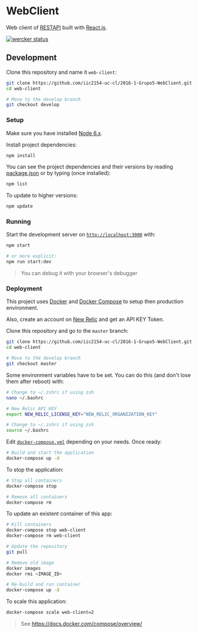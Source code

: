 # WebClient

Web client of [RESTAPI](https://github.com/iic2154-uc-cl/2016-1-Grupo5-RESTAPI) built with [React.js](https://facebook.github.io/react/).

[![wercker status](https://app.wercker.com/status/7d071f233c5de3a0b4bc7f7579b323cd/m "wercker status")](https://app.wercker.com/project/bykey/7d071f233c5de3a0b4bc7f7579b323cd)

## Development

Clone this repository and name it `web-client`:

```sh
git clone https://github.com/iic2154-uc-cl/2016-1-Grupo5-WebClient.git web-client
cd web-client

# Move to the develop branch
git checkout develop
```

### Setup

Make sure you have installed [Node 6.x](https://nodejs.org/en/).

Install project dependencies:

```sh
npm install
```

You can see the project dependencies and their versions by reading [package.json](/package.json) or by typing (once installed):
```sh
npm list
```

To update to higher versions:

```sh
npm update
```

### Running

Start the development server on [`http://localhost:3000`](http://localhost:3000/) with:

```sh
npm start

# or more explicit:
npm run start:dev
```

> You can debug it with your browser's debugger

### Deployment

This project uses [Docker](https://docs.docker.com/engine/quickstart/) and [Docker Compose](https://docs.docker.com/compose/) to setup then production environment.

Also, create an account on [New Relic](https://newrelic.com/) and get an API KEY Token.

Clone this repository and go to the `master` branch:

```sh
git clone https://github.com/iic2154-uc-cl/2016-1-Grupo5-WebClient.git web-client
cd web-client

# Move to the develop branch
git checkout master
```

Some environment variables have to be set. You can do this (and don't lose them after reboot) with:

```sh
# Change to ~/.zshrc if using zsh
nano ~/.bashrc
```

```sh
# New Relic API KEY
export NEW_RELIC_LICENSE_KEY="NEW_RELIC_ORGANIZATION_KEY"
```

```sh
# Change to ~/.zshrc if using zsh
source ~/.bashrc
```

Edit [`docker-compose.yml`](docker-compose.yml) depending on your needs. Once ready:

```sh
# Build and start the application
docker-compose up -d
```

To stop the application:

```sh
# Stop all containers
docker-compose stop

# Remove all containers
docker-compose rm
```

To update an existent container of this app:

```sh
# Kill containers
docker-compose stop web-client
docker-compose rm web-client

# Update the repository
git pull

# Remove old image
docker images
docker rmi <IMAGE_ID>

# Re-build and run container
docker-compose up -d
```

To scale this application:

```sh
docker-compose scale web-client=2
```

> See https://docs.docker.com/compose/overview/
